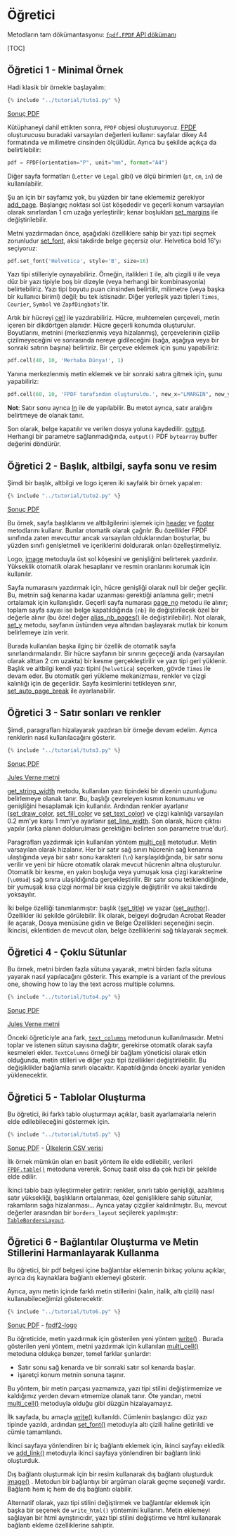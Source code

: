 # Öğretici

Metodların tam dökümantasyonu: [`fpdf.FPDF` API dökümanı](https://py-pdf.github.io/fpdf2/fpdf/fpdf.html#fpdf.fpdf.FPDF)

[TOC]

## Öğretici 1 - Minimal Örnek

Hadi klasik bir örnekle başlayalım:

```python
{% include "../tutorial/tuto1.py" %}
```

[Sonuç PDF](https://github.com/py-pdf/fpdf2/raw/master/tutorial/tuto1.pdf)

Kütüphaneyi dahil ettikten sonra, `FPDF` objesi oluşturuyoruz. 
[FPDF](https://py-pdf.github.io/fpdf2/fpdf/fpdf.html#fpdf.fpdf.FPDF) oluşturucusu buradaki varsayılan değerleri kullanır: 
sayfalar dikey A4 formatında ve milimetre cinsinden ölçülüdür.
Ayrıca bu şekilde açıkça da belirtilebilir:

```python
pdf = FPDF(orientation="P", unit="mm", format="A4")
```

Diğer sayfa formatları (`Letter` ve `Legal` gibi) ve ölçü birimleri (`pt`, `cm`, `in`) de 
kullanılabilir.

Şu an için bir sayfamız yok, bu yüzden bir tane eklememiz gerekiyor 
[add_page](https://py-pdf.github.io/fpdf2/fpdf/fpdf.html#fpdf.fpdf.FPDF.add_page). Başlangıç noktası sol üst köşededir ve
geçerli konum varsayılan olarak sınırlardan 1 cm uzağa yerleştirilir; kenar boşlukları
[set_margins](https://py-pdf.github.io/fpdf2/fpdf/fpdf.html#fpdf.fpdf.FPDF.set_margins) ile değiştirilebilir.

Metni yazdırmadan önce, aşağıdaki özelliklere sahip bir yazı tipi seçmek zorunludur 
[set_font](https://py-pdf.github.io/fpdf2/fpdf/fpdf.html#fpdf.fpdf.FPDF.set_font), aksi takdirde belge geçersiz olur.
Helvetica bold 16'yı seçiyoruz:

```python
pdf.set_font('Helvetica', style='B', size=16)
```

Yazı tipi stilleriyle oynayabiliriz. Örneğin, italikleri `I` ile, altı çizgili `U` ile 
veya düz bir yazı tipiyle boş bir dizeyle (veya herhangi bir kombinasyonla) belirtebiliriz. 
Yazı tipi boyutu puan cinsinden belirtilir, milimetre (veya başka bir kullanıcı birimi) 
değil; bu tek istisnadır. Diğer yerleşik yazı tipleri `Times`, `Courier`, `Symbol` ve `ZapfDingbats`'tir.

Artık bir hücreyi [cell](https://py-pdf.github.io/fpdf2/fpdf/fpdf.html#fpdf.fpdf.FPDF.cell) ile yazdırabiliriz. Hücre,
muhtemelen çerçeveli, metin içeren bir dikdörtgen alanıdır. Hücre geçerli konumda
oluşturulur. Boyutlarını, metnini (merkezlenmiş veya hizalanmış), çerçevelerinin çizilip
çizilmeyeceğini ve sonrasında nereye gidileceğini (sağa, aşağıya veya bir sonraki satırın başına) belirtiriz. 
Bir çerçeve eklemek için şunu yapabiliriz:

```python
pdf.cell(40, 10, 'Merhaba Dünya!', 1)
```

Yanına merkezlenmiş metin eklemek ve bir sonraki satıra gitmek için, şunu yapabiliriz:

```python
pdf.cell(60, 10, 'FPDF tarafından oluşturuldu.', new_x="LMARGIN", new_y="NEXT", align='C')
```

**Not**: Satır sonu ayrıca [ln](https://py-pdf.github.io/fpdf2/fpdf/fpdf.html#fpdf.fpdf.FPDF.ln) ile de yapılabilir. Bu
metot ayrıca, satır aralığını belirtmeye de olanak tanır.

Son olarak, belge kapatılır ve verilen dosya yoluna kaydedilir.
[output](https://py-pdf.github.io/fpdf2/fpdf/fpdf.html#fpdf.fpdf.FPDF.output). Herhangi bir parametre sağlanmadığında, `output()`
PDF `bytearray` buffer değerini döndürür.

## Öğretici 2 - Başlık, altbilgi, sayfa sonu ve resim

Şimdi bir başlık, altbilgi ve logo içeren iki sayfalık bir örnek yapalım:

```python
{% include "../tutorial/tuto2.py" %}
```

[Sonuç PDF](https://github.com/py-pdf/fpdf2/raw/master/tutorial/tuto2.pdf)

Bu örnek, sayfa başlıklarını ve altbilgilerini işlemek için [header](https://py-pdf.github.io/fpdf2/fpdf/fpdf.html#fpdf.fpdf.FPDF.header) ve
[footer](https://py-pdf.github.io/fpdf2/fpdf/fpdf.html#fpdf.fpdf.FPDF.footer) metodlarını kullanır. Bunlar otomatik olarak çağrılır.
Bu özellikler FPDF sınıfında zaten mevcuttur ancak varsayılan olduklarından boşturlar, bu yüzden sınıfı 
genişletmeli ve içeriklerini doldurarak onları özelleştirmeliyiz.

Logo, [image](https://py-pdf.github.io/fpdf2/fpdf/fpdf.html#fpdf.fpdf.FPDF.image) metoduyla üst sol köşesini ve genişliğini belirterek yazdırılır.
Yükseklik otomatik olarak hesaplanır ve resmin oranlarını korumak için kullanılır.

Sayfa numarasını yazdırmak için, hücre genişliği olarak null bir değer geçilir. 
Bu, metnin sağ kenarına kadar uzanması gerektiği anlamına gelir; metni ortalamak için kullanışlıdır. 
Geçerli sayfa numarası [page_no](https://py-pdf.github.io/fpdf2/fpdf/fpdf.html#fpdf.fpdf.FPDF.page_no) metodu ile alınır; 
toplam sayfa sayısı ise belge kapatıldığında `{nb}` ile değiştirilecek özel bir değerle alınır 
(bu özel değer [alias_nb_pages()](https://py-pdf.github.io/fpdf2/fpdf/fpdf.html#fpdf.fpdf.FPDF.alias_nb_pages) ile değiştirilebilir). 
Not olarak, [set_y](https://py-pdf.github.io/fpdf2/fpdf/fpdf.html#fpdf.fpdf.FPDF.set_y) metodu, sayfanın üstünden veya altından 
başlayarak mutlak bir konum belirlemeye izin verir.

Burada kullanılan başka ilginç bir özellik de otomatik sayfa sınırlandırmalarıdır. Bir hücre sayfanın bir sınırını
geçeceği anda (varsayılan olarak alttan 2 cm uzakta) bir kesme gerçekleştirilir ve yazı tipi geri yüklenir.
Başlık ve altbilgi kendi yazı tipini (`helvetica`) seçerken, gövde `Times` ile devam eder.
Bu otomatik geri yükleme mekanizması, renkler ve çizgi kalınlığı için de geçerlidir.
Sayfa kesimlerini tetikleyen sınır,
[set_auto_page_break](https://py-pdf.github.io/fpdf2/fpdf/fpdf.html#fpdf.fpdf.FPDF.set_auto_page_break) ile ayarlanabilir.

## Öğretici 3 - Satır sonları ve renkler

Şimdi, paragrafları hizalayarak yazdıran bir örneğe devam edelim. Ayrıca renklerin nasıl kullanılacağını gösterir.

```python
{% include "../tutorial/tuto3.py" %}
```

[Sonuç PDF](https://github.com/py-pdf/fpdf2/raw/master/tutorial/tuto3.pdf)

[Jules Verne metni](https://github.com/py-pdf/fpdf2/raw/master/tutorial/20k_c1.txt)

[get_string_width](https://py-pdf.github.io/fpdf2/fpdf/fpdf.html#fpdf.fpdf.FPDF.get_string_width) metodu, 
kullanılan yazı tipindeki bir dizenin uzunluğunu belirlemeye olanak tanır. Bu, başlığı çevreleyen kısmın
konumunu ve genişliğini hesaplamak için kullanılır. Ardından renkler ayarlanır
([set_draw_color](https://py-pdf.github.io/fpdf2/fpdf/fpdf.html#fpdf.fpdf.FPDF.set_draw_color),
[set_fill_color](https://py-pdf.github.io/fpdf2/fpdf/fpdf.html#fpdf.fpdf.FPDF.set_fill_color) ve
[set_text_color](https://py-pdf.github.io/fpdf2/fpdf/fpdf.html#fpdf.fpdf.FPDF.set_text_color)) ve çizgi kalınlığı
varsayılan 0.2 mm'ye karşı 1 mm'ye ayarlanır
[set_line_width](https://py-pdf.github.io/fpdf2/fpdf/fpdf.html#fpdf.fpdf.FPDF.set_line_width). Son olarak, hücre çıktısı yapılır
(arka planın doldurulması gerektiğini belirten son parametre true'dur).

Paragrafları yazdırmak için kullanılan yöntem [multi_cell](https://py-pdf.github.io/fpdf2/fpdf/fpdf.html#fpdf.fpdf.FPDF.multi_cell) metotudur.
Metin varsayılan olarak hizalanır. Her bir satır sağ sınırı hücrenin sağ kenarına ulaştığında veya 
bir satır sonu karakteri (`\n`) karşılaşıldığında, bir satır sonu verilir ve yeni bir hücre 
otomatik olarak mevcut hücrenin altına oluşturulur. Otomatik bir kesme, en yakın boşluğa veya 
yumuşak kısa çizgi karakterine (`\u00ad`) sağ sınıra ulaşıldığında gerçekleştirilir. 
Bir satır sonu tetiklendiğinde, bir yumuşak kısa çizgi normal bir kısa çizgiyle değiştirilir 
ve aksi takdirde yoksayılır.

İki belge özelliği tanımlanmıştır: başlık 
([set_title](https://py-pdf.github.io/fpdf2/fpdf/fpdf.html#fpdf.fpdf.FPDF.set_title)) ve yazar 
([set_author](https://py-pdf.github.io/fpdf2/fpdf/fpdf.html#fpdf.fpdf.FPDF.set_author)). Özellikler iki şekilde görülebilir.
İlk olarak, belgeyi doğrudan Acrobat Reader ile açarak, Dosya menüsüne gidin ve Belge Özellikleri seçeneğini seçin.
İkincisi, eklentiden de mevcut olan, belge özelliklerini sağ tıklayarak seçmek.

## Öğretici 4 - Çoklu Sütunlar

 Bu örnek, metni birden fazla sütuna yayarak, metni birden fazla sütuna yayarak nasıl yapılacağını gösterir.
 This example is a variant of the previous one, showing how to lay the text across multiple columns.

```python
{% include "../tutorial/tuto4.py" %}
```

[Sonuç PDF](https://github.com/py-pdf/fpdf2/raw/master/tutorial/tuto4.pdf)

[Jules Verne metni](https://github.com/py-pdf/fpdf2/raw/master/tutorial/20k_c1.txt)

Önceki öğreticiyle ana fark, 
[`text_columns`](https://py-pdf.github.io/fpdf2/fpdf/fpdf.html#fpdf.fpdf.FPDF.text_column) metodunun kullanılmasıdır.
Metni toplar ve istenen sütun sayısına dağıtır, gerekirse otomatik olarak sayfa kesmeleri ekler.
`TextColumns` örneği bir bağlam yöneticisi olarak etkin olduğunda, metin stilleri ve diğer yazı tipi özellikleri değiştirilebilir.
Bu değişiklikler bağlamla sınırlı olacaktır. Kapatıldığında önceki ayarlar yeniden yüklenecektir.

## Öğretici 5 - Tablolar Oluşturma

Bu öğretici, iki farklı tablo oluşturmayı açıklar, basit ayarlamalarla nelerin elde edilebileceğini göstermek için.

```python
{% include "../tutorial/tuto5.py" %}
```

[Sonuç PDF](https://github.com/py-pdf/fpdf2/raw/master/tutorial/tuto5.pdf) -
[Ülkelerin CSV verisi](https://github.com/py-pdf/fpdf2/raw/master/tutorial/countries.txt)

İlk örnek mümkün olan en basit yöntem ile elde edilebilir, verileri [`FPDF.table()`](https://py-pdf.github.io/fpdf2/Tables.html) metoduna vererek.
Sonuç basit olsa da çok hızlı bir şekilde elde edilir.

İkinci tablo bazı iyileştirmeler getirir: renkler, sınırlı tablo genişliği, azaltılmış satır yüksekliği,
 başlıkların ortalanması, özel genişliklere sahip sütunlar, rakamların sağa hizalanması...
 Ayrıca yatay çizgiler kaldırılmıştır.
 Bu, mevcut değerler arasından bir `borders_layout` seçilerek yapılmıştır:
 [`TableBordersLayout`](https://py-pdf.github.io/fpdf2/fpdf/enums.html#fpdf.enums.TableBordersLayout).

## Öğretici 6 - Bağlantılar Oluşturma ve Metin Stillerini Harmanlayarak Kullanma

Bu öğretici, bir pdf belgesi içine bağlantılar eklemenin birkaç yolunu açıklar,
 ayrıca dış kaynaklara bağlantı eklemeyi gösterir.

 Ayrıca, aynı metin içinde farklı metin stillerini (kalın, italik, altı çizili) nasıl kullanabileceğimizi gösterecektir.

```python
{% include "../tutorial/tuto6.py" %}
```

[Sonuç PDF](https://github.com/py-pdf/fpdf2/raw/master/tutorial/tuto6.pdf) -
[fpdf2-logo](https://raw.githubusercontent.com/py-pdf/fpdf2/master/docs/fpdf2-logo.png)

Bu öğreticide, metin yazdırmak için gösterilen yeni yöntem
 [write()](https://py-pdf.github.io/fpdf2/fpdf/fpdf.html#fpdf.fpdf.FPDF.write)
. Burada gösterilen yeni yöntem, metni yazdırmak için kullanılan
 [multi_cell()](https://py-pdf.github.io/fpdf2/fpdf/fpdf.html#fpdf.fpdf.FPDF.multi_cell)
 metoduna oldukça benzer, temel farklar şunlardır:

- Satır sonu sağ kenarda ve bir sonraki satır sol kenarda başlar.
- işaretçi konum metnin sonuna taşınır.

Bu yöntem, bir metin parçası yazmamıza, yazı tipi stilini değiştirmemize ve kaldığımız yerden devam etmemize olanak tanır.
Öte yandan, metni
 [multi_cell()](https://py-pdf.github.io/fpdf2/fpdf/fpdf.html#fpdf.fpdf.FPDF.multi_cell)
 metoduyla olduğu gibi düzgün hizalayamayız.

İlk sayfada, bu amaçla
 [write()](https://py-pdf.github.io/fpdf2/fpdf/fpdf.html#fpdf.fpdf.FPDF.write)
 kullanıldı. Cümlenin başlangıcı düz yazı tipinde yazıldı, ardından
 [set_font()](https://py-pdf.github.io/fpdf2/fpdf/fpdf.html#fpdf.fpdf.FPDF.set_font)
 metoduyla altı çizili haline getirildi ve cümle tamamlandı.

İkinci sayfaya yönlendiren bir iç bağlantı eklemek için, ikinci sayfayı ekledik ve
 [add_link()](https://py-pdf.github.io/fpdf2/fpdf/fpdf.html#fpdf.fpdf.FPDF.add_link)
 metoduyla ikinci sayfaya yönlendiren bir bağlantı linki oluşturduk.

Dış bağlantı oluşturmak için bir resim kullanarak dış bağlantı oluşturduk
    [image()](https://py-pdf.github.io/fpdf2/fpdf/fpdf.html#fpdf.fpdf.FPDF.image)
. Metodun bir bağlantıyı bir argüman olarak geçme seçeneği vardır. Bağlantı hem iç hem de dış bağlantı olabilir.

Alternatif olarak, yazı tipi stilini değiştirmek ve bağlantılar eklemek için başka bir seçenek de
 `write_html()` yöntemini kullanın. Metin eklemeyi sağlayan bir html ayrıştırıcıdır,
 yazı tipi stilini değiştirme ve html kullanarak bağlantı ekleme özelliklerine sahiptir.
